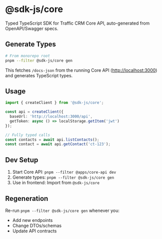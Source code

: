# @sdk-js/core

Typed TypeScript SDK for Traffic CRM Core API, auto-generated from OpenAPI/Swagger specs.

## Generate Types

```bash
# From monorepo root
pnpm --filter @sdk-js/core gen
```

This fetches `/docs-json` from the running Core API (<http://localhost:3000>) and generates TypeScript types.

## Usage

```typescript
import { createClient } from '@sdk-js/core';

const api = createClient({
  baseUrl: 'http://localhost:3000/api',
  getToken: async () => localStorage.getItem('jwt')
});

// Fully typed calls
const contacts = await api.listContacts();
const contact = await api.getContact('ct-123');
```

## Dev Setup

1. Start Core API: `pnpm --filter @apps/core-api dev`
2. Generate types: `pnpm --filter @sdk-js/core gen`
3. Use in frontend: Import from `@sdk-js/core`

## Regeneration

Re-run `pnpm --filter @sdk-js/core gen` whenever you:

- Add new endpoints
- Change DTOs/schemas
- Update API contracts
